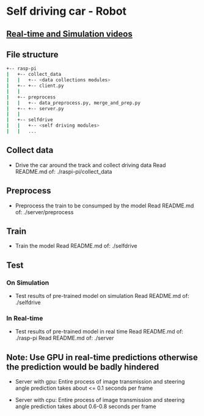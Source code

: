 # Self driving car - Robot

## [Real-time and Simulation videos](https://www.youtube.com/playlist?list=PLdB2BCvl7RPBdJyfz71QX25x7unK-nBI8)

## File structure

```bash
+-- rasp-pi
|   +-- collect_data
|   |   +-- <data collections modules>
|   +-- +-- client.py
|   |
|   +-- preprocess
|   |   +-- data_preprocess.py, merge_and_prep.py
|   +-- +-- server.py
|   |
|   +-- selfdrive
|   |   +-- <self driving modules>
|   |   ...
```

## Collect data

  + Drive the car around the track and collect driving data
    Read README.md of: ./raspi-pi/collect_data


## Preprocess

  + Preprocess the train to be consumped by the model
    Read README.md of: ./server/preprocess


## Train

  + Train the model
    Read README.md of: ./selfdrive


## Test

### On Simulation

  + Test results of pre-trained model on simulation
    Read README.md of: ./selfdrive

### In Real-time

  + Test results of pre-trained model in real time
    Read README.md of: ./rasp-pi
    Read README.md of: ./server

## Note: Use GPU in real-time predictions otherwise the prediction would be badly hindered

  + Server with gpu:
    Entire process of image transmission and steering angle prediction takes about <= 0.1 seconds per frame

  + Server with cpu:
    Entire process of image transmission and steering angle prediction takes about 0.6-0.8 seconds per frame
